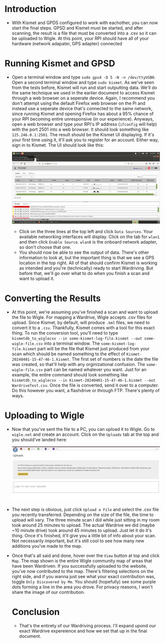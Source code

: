 # Introduction
- With Kismet and GPDS configured to work with eachother, you can now start the final steps. GPSD and Kismet must be started, and after scanning, the result is a file that must be converted into a .csv so it can be uploaded to Wigle. At this point, your RPI should have all of your hardware (network adapater, GPS adapter) connected

# Running Kismet and GPSD

- Open a terminal window and type `sudo gpsd -D 5 -N -n /dev/ttyUSB0`. Open a second terminal window and type `sudo kismet`. As we've seen from the tests before, Kismet will run and start outputting data. We'll do the same technique we used in the earlier document to access Kismet through a web browser on a seperate device. Again, I recommend you don't attempt using the default Firefox web browser on the Pi and instead use a seperate device that's connected to the same network, since running Kismet and opening Firefox has about a 95% chance of your RPI becoming entire unresponsive (in our experience). Anyways, open a web browser and type your RPI's IP address (`ifconfig` will help) with the port 2501 into a web browser. It should look something like `125.246.0.1:2501`. The result should be the Kismet UI displaying. If it's your first time using it, it'll ask you to register for an account. Either way, sign in to Kismet. The UI should look like this:

  ![kismet](https://github.com/d0njuli0/Rasperberry-Pi-Ethical-Hacking-Kit/blob/main/images/kismet.png?raw=true)

  - Click on the three lines at the top left and click `Data Sources`. Your available networking interfaces will display. Click on the tab for `wlan1` and then click `Enable Source`. `wlan0` is the onboard network adapter, so don't choose that one.
  - You should now be able to see the output of data. There's other information to look at, but the important thing is that we see a GPS location in the top right. All of that should confirm Kismet is working as intended and you're (technically) ready to start Wardriving. But before that, we'll go over what to do when you finish a scan and want to upload it.

# Converting the Results
- At this point, we're assuming you've finished a scan and want to upload the file to Wigle. For mapping a Wardrive, Wigle accepts .csv files for upload. Since Kismet, by default, will produce `.kml` files, we need to convert it to a `.csv`. Thankfully, Kismet comes with a tool for this exact thing. To run the conversion tool, you'll need to type `kismetdb_to_wiglecsv --in some-kismet-log-file.kismet --out some-wigle-file.csv` into a terminal window. The `some-kismet-log-file.kismet` part will be the file that Kismet just produced from your scan which should be named something to the effect of `Kismet-20240401-15-47-46-1.kismet`. The first set of numbers is the date the file was created, so that'll help with any orginizational confusion. The `some-wigle-file.csv` part can be named whatever you want. Just for an example, the entire command should look something like `kismetdb_to_wiglecsv --in Kismet-20240401-15-47-46-1.kismet --out WardriveTest.csv`. Once the file is converted, send it over to a computer. Do this however you want, a flashdrive or through FTP. There's plenty of ways.

# Uploading to Wigle
- Now that you've sent the file to a PC, you can upload it to Wigle. Go to `wigle.net` and create an account. Click on the `Uploads` tab at the top and you should've landed here:

  ![wiglescreen](https://github.com/d0njuli0/Rasperberry-Pi-Ethical-Hacking-Kit/blob/main/images/wiglescreen.png?raw=true)

- The next step is obvious, just click `Upload a File` and select the .csv file you recently transferred. Depending on the size of the file, the time to upload will vary. The three minute scan I did while just sitting in my room took around 25 minutes to upload. The actual Wardrive we did (maybe ~10 minute drive) took around 45 minutes to upload. Just let it do it's thing. Once it's finished, it'll give you a little bit of info about your scan. Not necessarily important, but it's still cool to see how many new additions you've made to the map.

- Once that's all said and done, hover over the `View` button at top and click `Map`. The map shown is the entire Wigle community map of areas that have been Wardriven. If you successfully uploaded to the website, you've now contributed to the map. There's filtering selections on the right side, and if you wanna just see what your exact contribution was, toggle `Only Discovered by Me`. You should (hopefully) see some purple dots forming a line in the area you drove. For privacy reasons, I won't share the image of our contribution.

  # Conclusion
  - That's the entirety of our Wardriving process. I'll expand upond our exact Wardrive expereience and how we set that up in the final document.
